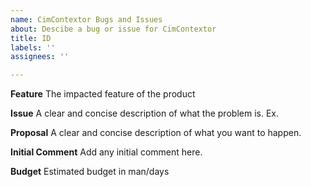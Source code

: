 ```yaml
---
name: CimContextor Bugs and Issues
about: Descibe a bug or issue for CimContextor
title: ID
labels: ''
assignees: ''

---
```


**Feature**
The impacted  feature of the product

**Issue**
A clear and concise description of what the problem is. Ex. 

**Proposal**
A clear and concise description of what you want to happen.

**Initial Comment**
Add any initial comment here.

**Budget**
Estimated budget in man/days
